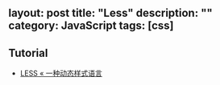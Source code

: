 layout: post
title: "Less"
description: ""
category: JavaScript
tags: [css]
---
## Tutorial

- [LESS « 一种动态样式语言](http://www.bootcss.com/p/lesscss/)

<!-- more -->	